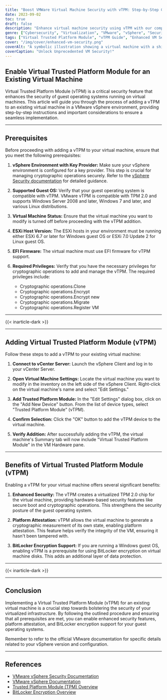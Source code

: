 ```yaml
---
title: "Boost VMWare Virtual Machine Security with vTPM: Step-by-Step Guide"
date: 2023-09-02
toc: true
draft: false
description: "Enhance virtual machine security using vTPM with our comprehensive step-by-step guide, providing platform attestation and BitLocker encryption support."
genre: ["Cybersecurity", "Virtualization", "VMware", "vSphere", "Security", "Trusted Platform Module", "vTPM", "Guest OS", "Encryption", "Platform Attestation"]
tags: ["Virtual Trusted Platform Module", "vTPM Guide", "Enhanced VM Security", "Platform Attestation", "BitLocker Encryption", "VMware vSphere", "Virtualization Security", "Cybersecurity", "Guest OS Protection", "VM Hardware", "TPM 2.0", "Secure Boot", "Cryptographic Operations", "VM Security Best Practices", "vCenter Server", "ESXi Hosts", "EFI Firmware", "Key Provider", "VMware Documentation", "Windows Server", "Windows 7", "Linux OS", "Secure VM Configuration", "Security Features", "vSphere Client", "Virtual Chip", "Data Protection", "Tamper Detection", "VM Integrity Verification", "VMware Security"]
cover: "/img/cover/enhanced-vm-security.png"
coverAlt: "A symbolic illustration showing a virtual machine with a shining lock, representing enhanced security through vTPM."
coverCaption: "Unlock Unprecedented VM Security!"
---
```


## Enable Virtual Trusted Platform Module for an Existing Virtual Machine

Virtual Trusted Platform Module (vTPM) is a critical security feature that enhances the security of guest operating systems running on virtual machines. This article will guide you through the process of adding a vTPM to an existing virtual machine in a VMware vSphere environment, providing step-by-step instructions and important considerations to ensure a seamless implementation.

______

## Prerequisites

Before proceeding with adding a vTPM to your virtual machine, ensure that you meet the following prerequisites:

1. **vSphere Environment with Key Provider:** Make sure your vSphere environment is configured for a key provider. This step is crucial for managing cryptographic operations securely. Refer to the [vSphere Security documentation](https://docs.vmware.com/en/VMware-vSphere/7.0/com.vmware.vsphere.security.doc/GUID-52188148-C579-4F6A-8335-CFBCE0DD2167.html) for detailed guidance.

2. **Supported Guest OS:** Verify that your guest operating system is compatible with vTPM. VMware vTPM is compatible with TPM 2.0 and supports Windows Server 2008 and later, Windows 7 and later, and various Linux distributions.

3. **Virtual Machine Status:** Ensure that the virtual machine you want to modify is turned off before proceeding with the vTPM addition.

4. **ESXi Host Version:** The ESXi hosts in your environment must be running either ESXi 6.7 or later for Windows guest OS or ESXi 7.0 Update 2 for Linux guest OS.

5. **EFI Firmware:** The virtual machine must use EFI firmware for vTPM support.

6. **Required Privileges:** Verify that you have the necessary privileges for cryptographic operations to add and manage the vTPM. The required privileges include:
   - Cryptographic operations.Clone
   - Cryptographic operations.Encrypt
   - Cryptographic operations.Encrypt new
   - Cryptographic operations.Migrate
   - Cryptographic operations.Register VM

______
{{< inarticle-dark >}}
______

## Adding Virtual Trusted Platform Module (vTPM)

Follow these steps to add a vTPM to your existing virtual machine:

1. **Connect to vCenter Server:** Launch the vSphere Client and log in to your vCenter Server.

2. **Open Virtual Machine Settings:** Locate the virtual machine you want to modify in the inventory on the left side of the vSphere Client. Right-click on the virtual machine's name and select "Edit Settings."

3. **Add Trusted Platform Module:** In the "Edit Settings" dialog box, click on the "Add New Device" button. From the list of device types, select "Trusted Platform Module" (vTPM).

4. **Confirm Selection:** Click the "OK" button to add the vTPM device to the virtual machine.

5. **Verify Addition:** After successfully adding the vTPM, the virtual machine's Summary tab will now include "Virtual Trusted Platform Module" in the VM Hardware pane.

______

## Benefits of Virtual Trusted Platform Module (vTPM)

Enabling a vTPM for your virtual machine offers several significant benefits:

1. **Enhanced Security:** The vTPM creates a virtualized TPM 2.0 chip for the virtual machine, providing hardware-based security features like secure boot and cryptographic operations. This strengthens the security posture of the guest operating system.

2. **Platform Attestation:** vTPM allows the virtual machine to generate a cryptographic measurement of its own state, enabling platform attestation. This feature helps verify the integrity of the VM, ensuring it hasn't been tampered with.

3. **BitLocker Encryption Support:** If you are running a Windows guest OS, enabling vTPM is a prerequisite for using BitLocker encryption on virtual machine disks. This adds an additional layer of data protection.

______
{{< inarticle-dark >}}
______

## Conclusion

Implementing a Virtual Trusted Platform Module (vTPM) for an existing virtual machine is a crucial step towards bolstering the security of your virtualized infrastructure. By following the outlined procedure and ensuring that all prerequisites are met, you can enable enhanced security features, platform attestation, and BitLocker encryption support for your guest operating systems.

Remember to refer to the official VMware documentation for specific details related to your vSphere version and configuration.

______

## References

- [VMware vSphere Security Documentation](https://docs.vmware.com/en/VMware-vSphere/7.0/com.vmware.vsphere.security.doc/GUID-52188148-C579-4F6A-8335-CFBCE0DD2167.html)
- [VMware vSphere Documentation](https://docs.vmware.com/en/VMware-vSphere/index.html)
- [Trusted Platform Module (TPM) Overview](https://docs.vmware.com/en/VMware-vSphere/7.0/com.vmware.vsphere.vm_admin.doc/GUID-A43B6914-E5F9-4CB1-9277-448AC9C467FB.html)
- [BitLocker Encryption Overview](https://docs.microsoft.com/en-us/windows/security/information-protection/bitlocker/bitlocker-overview)

